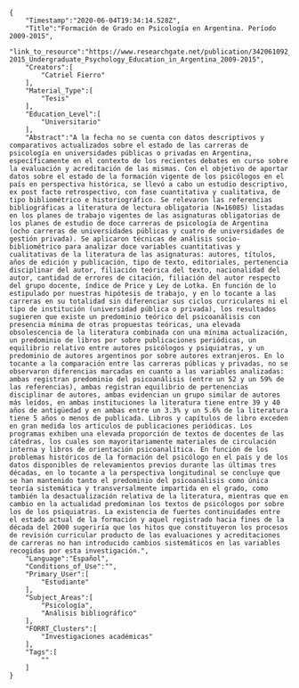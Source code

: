 
    {
        "Timestamp":"2020-06-04T19:34:14.528Z",
        "Title":"Formación de Grado en Psicología en Argentina. Período 2009-2015",
        "link_to_resource":"https://www.researchgate.net/publication/342061092_Formacion_de_Grado_en_Psicologia_en_Argentina_Periodo_2009-2015_Undergraduate_Psychology_Education_in_Argentina_2009-2015",
        "Creators":[
            "Catriel Fierro"
        ],
        "Material_Type":[
            "Tesis"
        ],
        "Education_Level":[
            "Universitario"
        ],
        "Abstract":"A la fecha no se cuenta con datos descriptivos y comparativos actualizados sobre el estado de las carreras de psicología en universidades públicas o privadas en Argentina, específicamente en el contexto de los recientes debates en curso sobre la evaluación y acreditación de las mismas. Con el objetivo de aportar datos sobre el estado de la formación vigente de los psicólogos en el país en perspectiva histórica, se llevó a cabo un estudio descriptivo, ex post facto retrospectivo, con fase cuantitativa y cualitativa, de tipo bibliométrico e historiográfico. Se relevaron las referencias bibliográficas a literatura de lectura obligatoria (N=16085) listadas en los planes de trabajo vigentes de las asignaturas obligatorias de los planes de estudio de doce carreras de psicología de Argentina (ocho carreras de universidades públicas y cuatro de universidades de gestión privada). Se aplicaron técnicas de análisis socio-bibliométrico para analizar doce variables cuantitativas y cualitativas de la literatura de las asignaturas: autores, títulos, años de edición y publicación, tipo de texto, editoriales, pertenencia disciplinar del autor, filiación teórica del texto, nacionalidad del autor, cantidad de errores de citación, filiación del autor respecto del grupo docente, índice de Price y Ley de Lotka. En función de lo estipulado por nuestras hipótesis de trabajo, y en lo tocante a las carreras en su totalidad sin diferenciar sus ciclos curriculares ni el tipo de institución (universidad pública o privada), los resultados sugieren que existe un predominio teórico del psicoanálisis con presencia mínima de otras propuestas teóricas, una elevada obsolescencia de la literatura combinada con una mínima actualización, un predominio de libros por sobre publicaciones periódicas, un equilibrio relativo entre autores psicólogos y psiquiatras, y un predominio de autores argentinos por sobre autores extranjeros. En lo tocante a la comparación entre las carreras públicas y privadas, no se observaron diferencias marcadas en cuanto a las variables analizadas: ambas registran predominio del psicoanálisis (entre un 52 y un 59% de las referencias), ambas registran equilibrio de pertenencias disciplinar de autores, ambas evidencian un grupo similar de autores más leídos, en ambas instituciones la literatura tiene entre 39 y 40 años de antigüedad y en ambas entre un 3.3% y un 5.6% de la literatura tiene 5 años o menos de publicada. Libros y capítulos de libro exceden en gran medida los artículos de publicaciones periódicas. Los programas exhiben una elevada proporción de textos de docentes de las cátedras, los cuales son mayoritariamente materiales de circulación interna y libros de orientación psicoanalítica. En función de los problemas históricos de la formación del psicólogo en el país y de los datos disponibles de relevamientos previos durante las últimas tres décadas, en lo tocante a la perspectiva longitudinal se concluye que se han mantenido tanto el predominio del psicoanálisis como única teoría sistemática y transversalmente impartida en el grado, como también la desactualización relativa de la literatura, mientras que en cambio en la actualidad predominan los textos de psicólogos por sobre los de los psiquiatras. La existencia de fuertes continuidades entre el estado actual de la formación y aquel registrado hacia fines de la década del 2000 sugeriría que los hitos que constituyeron los procesos de revisión curricular producto de las evaluaciones y acreditaciones de carreras no han introducido cambios sistemáticos en las variables recogidas por esta investigación.",
        "Language":"Español",
        "Conditions_of_Use":"",
        "Primary_User":[
            "Estudiante"
        ],
        "Subject_Areas":[
            "Psicología",
            "Análisis bibliográfico"
        ],
        "FORRT_Clusters":[
            "Investigaciones académicas"
        ],
        "Tags":[
            ""
        ]
    }
